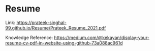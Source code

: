 # Resume
Link: https://prateek-singhal-99.github.io/Resume/Prateek_Resume_2021.pdf

Knowledge Reference: https://medium.com/@kekayan/display-your-resume-cv-pdf-in-website-using-github-73a088ac961d
